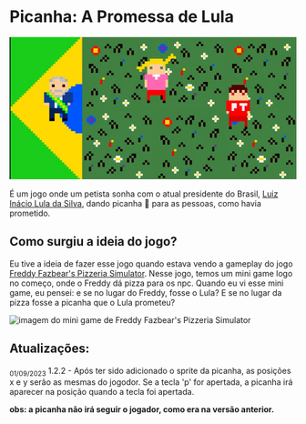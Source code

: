 # Picanha: A Promessa de Lula

![imagem do jogo](https://github.com/Ned1101/picanha-promessa-de-lula/blob/main/Foto_do_jogo%203.jpg)

É um jogo onde um petista sonha com o atual presidente do Brasil, [Luiz Inácio Lula da Silva](https://pt.m.wikipedia.org/wiki/Luiz_In%C3%A1cio_Lula_da_Silva), dando picanha :cut_of_meat: para as pessoas, como havia prometido.

## Como surgiu a ideia do jogo?
Eu tive a ideia de fazer esse jogo quando estava vendo a gameplay do jogo [Freddy Fazbear's Pizzeria Simulator](https://store.steampowered.com/app/738060/Freddy_Fazbears_Pizzeria_Simulator/). Nesse jogo, temos um mini game logo no começo, onde o Freddy dá pizza para os npc. Quando eu vi esse mini game, eu pensei: e se no lugar do Freddy, fosse o Lula? E se no lugar da pizza fosse a picanha que o Lula prometeu?

![imagem do mini game de Freddy Fazbear's Pizzeria Simulator](https://cdn.cloudflare.steamstatic.com/steam/apps/738060/ss_a116a79a1cf39fba3371d5dcb92c69797475c9d8.1920x1080.jpg?t=1512422259)

## Atualizações:

<sub>01/09/2023</sub>
1.2.2 - Após ter sido adicionado o sprite da picanha, as posições x e y serão as mesmas do jogodor. Se a tecla 'p' for apertada, a picanha irá aparecer na posição quando a tecla foi apertada.

**obs: a picanha não irá seguir o jogador, como era na versão anterior.**
